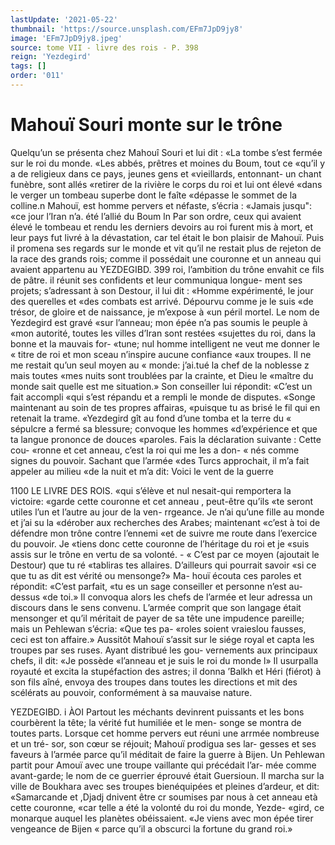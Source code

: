 ```yaml
---
lastUpdate: '2021-05-22'
thumbnail: 'https://source.unsplash.com/EFm7JpD9jy8'
image: 'EFm7JpD9jy8.jpeg'
source: tome VII - livre des rois - P. 398
reign: 'Yezdegird'
tags: []
order: '011'
---
```


# Mahouï Souri monte sur le trône

Quelqu’un se présenta chez Mahouî Souri et lui
dit : «La tombe s’est fermée sur le roi du monde. «Les abbés, prêtres et moines du Boum, tout ce «qu’il y a de religieux dans ce pays, jeunes gens et «vieillards, entonnant- un chant funèbre, sont allés «retirer de la rivière le corps du roi et lui ont élevé «dans le verger un tombeau superbe dont le faîte
«dépasse le sommet de la colline.n Mahouï, est homme pervers et néfaste, s’écria : «Jamais jusqu": «ce jour l’Iran n’a. été l’allié du Boum ln Par son
ordre, ceux qui avaient élevé le tombeau et rendu les derniers devoirs au roi furent mis à mort, et leur pays fut livré à la dévastation, car tel était le
bon plaisir de Mahouï. Puis il promena ses regards sur le monde et vit qu’il ne restait plus de rejeton de la race des grands rois; comme il possédait une
couronne et un anneau qui avaient appartenu au
YEZDEGIBD. 399 roi, l’ambition du trône envahit ce fils de pâtre. il
réunit ses confidents et leur communiqua longue- ment ses projets; s’adressant à son Destour, il lui dit : «Homme expérimenté, le jour des querelles et «des combats est arrivé. Dépourvu comme je le suis
«de trésor, de gloire et de naissance, je m’expose à
«un péril mortel. Le nom de Yezdegird est gravé
«sur l’anneau; mon épée n’a pas soumis le peuple à
«mon autorité, toutes les villes d’Iran sont restées «sujettes du roi, dans la bonne et la mauvais for- «tune; nul homme intelligent ne veut me donner le « titre de roi et mon sceau n’inspire aucune confiance «aux troupes. Il ne me restait qu’un seul moyen au
« monde: j’ai.tué la chef de la noblesse z mais toutes «mes nuits sont troublées par la crainte, et Dieu le «maître du monde sait quelle est me situation.»
Son conseiller lui répondit: «C’est un fait accompli
«qui s’est répandu et a rempli le monde de disputes. «Songe maintenant au soin de tes propres affairas, «puisque tu as brisé le fil qui en retenait la trame. «Yezdegird gît au fond d’une tomba et la terre du
« sépulcre a fermé sa blessure; convoque les hommes «d’expérience et que ta langue prononce de douces «paroles. Fais la déclaration suivante : Cette cou- «ronne et cet anneau, c’est la roi qui me les a don-
« nés comme signes du pouvoir. Sachant que l’armée
«des Turcs approchait, il m’a fait appeler au milieu «de la nuit et m’a dit: Voici le vent de la guerre

1100 LE LIVRE DES ROIS.
«qui s’élève et nul nesait-qui remportera la victoire:
«garde cette couronne et cet anneau , peut-être qu’ils «te seront utiles l’un et l’autre au jour de la ven- rrgeance. Je n’ai qu’une fille au monde et j’ai su la «dérober aux recherches des Arabes; maintenant «c’est à toi de défendre mon trône contre l’ennemi
«et de suivre me route dans l’exercice du pouvoir. Je «tiens donc cette couronne de l’héritage du roi et je «suis assis sur le trône en vertu de sa volonté. - « C’est par ce moyen (ajoutait le Destour) que tu ré «tabliras tes allaires. D’ailleurs qui pourrait savoir «si ce que tu as dit est vérité ou mensonge?» Ma- houï écouta ces paroles et répondit: «C’est parfait,
«tu es un sage conseiller et personne n’est au-dessus «de toi.» Il convoqua alors les chefs de l’armée et
leur adressa un discours dans le sens convenu. L’armée comprit que son langage était mensonger et
qu’il méritait de payer de sa tête une impudence pareille; mais un Pehlewan s’écria: «Que tes pa- «roles soient vraieslou fausses, ceci est ton affaire.»
Aussitôt Mahouï s’assit sur le siége royal et capta
les troupes par ses ruses. Ayant distribué les gou- vernements aux principaux chefs, il dit: «Je possède
«l’anneau et je suis le roi du monde l» Il usurpalla
royauté et excita la stupéfaction des astres; il donna ’Balkh et Héri (fiérot) à son fils aîné, envoya des
troupes dans toutes les directions et mit des scélérats au pouvoir, conformément à sa mauvaise nature.

YEZDEGIBD. i ÀOI Partout les méchants devinrent puissants et les bons
courbèrent la tête; la vérité fut humiliée et le men-
songe se montra de toutes parts. Lorsque cet homme pervers eut réuni une arrmée nombreuse et un tré-
sor, son cœur se réjouit; Mahouï prodigua ses lar- gesses et ses faveurs à l’armée parce qu’il méditait de
faire la guerre à Bijen. Un Pehlewan partit pour Amouï avec une troupe vaillante qui précédait l’ar-
mée comme avant-garde; le nom de ce guerrier éprouvé était Guersioun. Il marcha sur la ville de Boukhara avec ses troupes bienéquipées et pleines d’ardeur, et dit: «Samarcande et ,Djadj dnivent être
cr soumises par nous à cet anneau età cette couronne, «car telle a été la volonté du roi du monde, Yezde-
«gird, ce monarque auquel les planètes obéissaient. «Je viens avec mon épée tirer vengeance de Bijen
« parce qu’il a obscurci la fortune du grand roi.»
